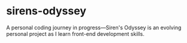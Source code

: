 # sirens-odyssey
A personal coding journey in progress—Siren's Odyssey is an evolving personal project as I learn front-end development skills.

